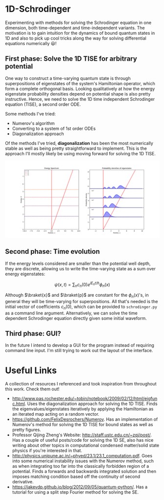 # 1D-Schrodinger
Experimenting with methods for solving the Schrodinger equation in one dimension, both time-dependent and time-independent variants.
The motivation is to gain intuition for the dynamics of bound quantum states in 1D and also to pick up cool tricks along the way for
solving differential equations numerically 😃!

## First phase: Solve the 1D TISE for arbitrary potential ##
One way to construct a time-varying quantum state is through superpositions of eigenstates of the system's Hamiltonian operator, which form a complete orthogonal basis. Looking qualitatively at how the energy eigenstate probability densities depend on potential shape is also pretty instructive. Hence,
we need to solve the 1D time independent Schrodinger equation (TISE), a second order ODE.

Some methods I've tried:
- Numerov's algorithm
- Converting to a system of 1st order ODEs
- Diagonalization approach

Of the methods I've tried, **diagonalization** has been the most numerically stable as well as being pretty straightforward to implement.
This is the approach I'll mostly likely be using moving forward for solving the 1D TISE.

![Example 1](samples/linear_potential_well.png?raw=true "Linear Potential Well")

## Second phase: Time evolution ##
If the energy levels considered are smaller than the potential well depth, they are discrete, allowing us to write the time-varying state as a sum over energy eigenstates:

$$
  \psi(x,t) = \sum_{n}c_n(0)e^{iE_n{t}/\hbar}\phi_n(x)
$$

Although $\braket{x}$ and $\braket{p}$ are constant for the $\phi_n(x)$'s, in general they will be time-varying for superpositions. All that's needed is the initial vector of coefficients $c_n(0)$, which can be provided to `schrodinger.py` as a command line argument. Alternatively, we can solve the time dependent Schrodinger equation directly given some initial waveform. 

## Third phase: GUI? ##
In the future I intend to develop a GUI for the program instead of requiring command line input. I'm still trying to work out the layout of the interface.

# Useful Links
A collection of resources I referenced and took inspiration from throughout this work. Check them out!
- http://www.pas.rochester.edu/~tobin/notebook/2009/02/12/html/eigfunc.html. Uses the diagonalization approach for solving the 1D TISE. Finds the eigenvalues/eigenstates iteratively by applying the Hamiltonian as an iterated map acting on a random vector. 
- https://github.com/FelixDesrochers/Numerov. Has an implementation of Numerov's method for solving the 1D TISE for bound states as well as pretty figures.
- Professor Qijing Zheng's Website: http://staff.ustc.edu.cn/~zqj/post/. Has a couple of useful posts/code for solving the 1D SE, also has nice writing about other topics in computational condensed matter/solid state physics if you're interested in that.
- http://physics.unipune.ac.in/~phyed/23.1/23.1_computation.pdf. Goes into some numerical instability issues with the Numerov method, such as when integrating too far into the classically forbidden region of a potential. Finds a forwards and backwards integrated solution and then imposes matching condition based off the continuity of second derivative.
- https://jakevdp.github.io/blog/2012/09/05/quantum-python/. Has a tutorial for using a split step Fourier method for solving the SE.
